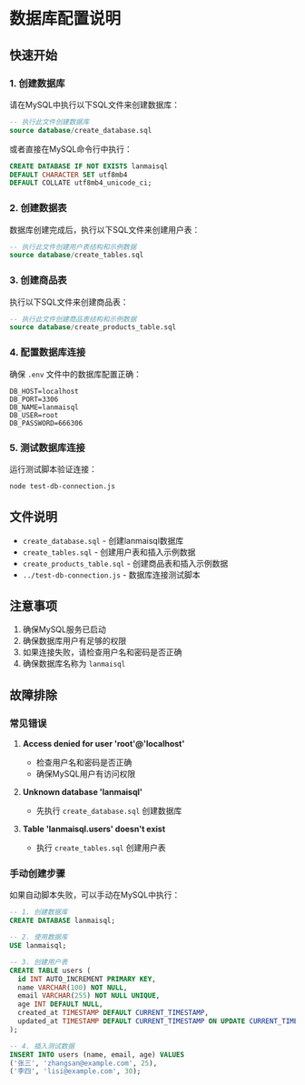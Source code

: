 # 数据库配置说明

## 快速开始

### 1. 创建数据库
请在MySQL中执行以下SQL文件来创建数据库：
```sql
-- 执行此文件创建数据库
source database/create_database.sql
```

或者直接在MySQL命令行中执行：
```sql
CREATE DATABASE IF NOT EXISTS lanmaisql 
DEFAULT CHARACTER SET utf8mb4 
DEFAULT COLLATE utf8mb4_unicode_ci;
```

### 2. 创建数据表
数据库创建完成后，执行以下SQL文件来创建用户表：
```sql
-- 执行此文件创建用户表结构和示例数据
source database/create_tables.sql
```

### 3. 创建商品表
执行以下SQL文件来创建商品表：
```sql
-- 执行此文件创建商品表结构和示例数据
source database/create_products_table.sql
```

### 4. 配置数据库连接
确保 `.env` 文件中的数据库配置正确：
```env
DB_HOST=localhost
DB_PORT=3306
DB_NAME=lanmaisql
DB_USER=root
DB_PASSWORD=666306
```

### 5. 测试数据库连接
运行测试脚本验证连接：
```bash
node test-db-connection.js
```

## 文件说明

- `create_database.sql` - 创建lanmaisql数据库
- `create_tables.sql` - 创建用户表和插入示例数据
- `create_products_table.sql` - 创建商品表和插入示例数据
- `../test-db-connection.js` - 数据库连接测试脚本

## 注意事项

1. 确保MySQL服务已启动
2. 确保数据库用户有足够的权限
3. 如果连接失败，请检查用户名和密码是否正确
4. 确保数据库名称为 `lanmaisql`

## 故障排除

### 常见错误

1. **Access denied for user 'root'@'localhost'**
   - 检查用户名和密码是否正确
   - 确保MySQL用户有访问权限

2. **Unknown database 'lanmaisql'**
   - 先执行 `create_database.sql` 创建数据库

3. **Table 'lanmaisql.users' doesn't exist**
   - 执行 `create_tables.sql` 创建用户表

### 手动创建步骤

如果自动脚本失败，可以手动在MySQL中执行：

```sql
-- 1. 创建数据库
CREATE DATABASE lanmaisql;

-- 2. 使用数据库
USE lanmaisql;

-- 3. 创建用户表
CREATE TABLE users (
  id INT AUTO_INCREMENT PRIMARY KEY,
  name VARCHAR(100) NOT NULL,
  email VARCHAR(255) NOT NULL UNIQUE,
  age INT DEFAULT NULL,
  created_at TIMESTAMP DEFAULT CURRENT_TIMESTAMP,
  updated_at TIMESTAMP DEFAULT CURRENT_TIMESTAMP ON UPDATE CURRENT_TIMESTAMP
);

-- 4. 插入测试数据
INSERT INTO users (name, email, age) VALUES 
('张三', 'zhangsan@example.com', 25),
('李四', 'lisi@example.com', 30);
```